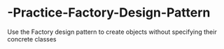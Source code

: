 # -Practice-Factory-Design-Pattern
Use the Factory design pattern to create objects without specifying their concrete classes
